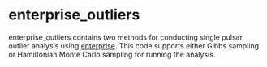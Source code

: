 # enterprise_outliers
enterprise_outliers contains two methods for conducting single pulsar outlier analysis using [enterprise](https://github.com/nanograv/enterprise). This code supports either Gibbs sampling or Hamiltonian Monte Carlo sampling for running the analysis.

